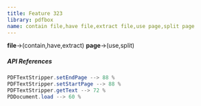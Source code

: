 ```yaml
---
title: Feature 323
library: pdfbox
name: contain file,have file,extract file,use page,split page
---
```


**file**->(contain,have,extract) **page**->(use,split) 

##### API References

```java
PDFTextStripper.setEndPage --> 88 %
PDFTextStripper.setStartPage --> 88 %
PDFTextStripper.getText --> 72 %
PDDocument.load --> 60 %
```
